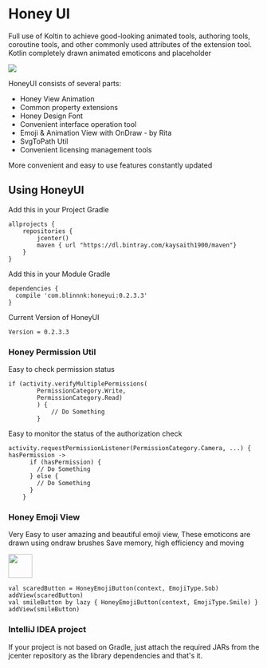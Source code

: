 # Honey UI

Full use of Koltin to achieve good-looking animated tools, authoring tools, coroutine tools, and other commonly used attributes of the extension tool. Kotlin completely drawn animated emoticons and placeholder

![](https://github.com/kaysaith/honeyui/blob/master/honey/src/main/res/drawable/honeyui.jpg)

HoneyUI consists of several parts:

* Honey View Animation
* Common property extensions
* Honey Design Font
* Convenient interface operation tool
* Emoji & Animation View with OnDraw - by Rita
* SvgToPath Util
* Convenient licensing management tools

More convenient and easy to use features constantly updated

## Using HoneyUI

Add this in your Project Gradle
```
allprojects {
    repositories {
        jcenter()
        maven { url "https://dl.bintray.com/kaysaith1900/maven"}
    }
}
```

Add this in your Module Gradle
```
dependencies {
  compile 'com.blinnnk:honeyui:0.2.3.3'  
}
```

Current Version of HoneyUI

```
Version = 0.2.3.3
```

### Honey Permission Util

Easy to check permission status

```
if (activity.verifyMultiplePermissions(
        PermissionCategory.Write,
        PermissionCategory.Read)
        ) {
            // Do Something
        }

```

Easy to monitor the status of the authorization check

```
activity.requestPermissionListener(PermissionCategory.Camera, ...) { hasPermission ->
      if (hasPermission) {
        // Do Something
      } else {
        // Do Something
      }
    }

```

### Honey Emoji View

Very Easy to user amazing and beautiful emoji view, These emoticons are drawn using ondraw brushes
Save memory, high efficiency and moving

<img src="https://github.com/kaysaith/honeyui/blob/master/honey/src/main/res/drawable/cold.gif" width="48">


```
val scaredButton = HoneyEmojiButton(context, EmojiType.Sob) 
addView(scaredButton)
val smileButton by lazy { HoneyEmojiButton(context, EmojiType.Smile) }
addView(smileButton)

```

### IntelliJ IDEA project

If your project is not based on Gradle, just attach the required JARs from the jcenter repository as the library dependencies and that's it.